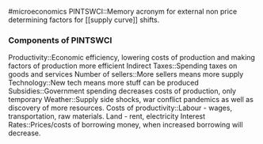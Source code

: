 #microeconomics
PINTSWCI::Memory acronym for external non price determining factors for [[supply curve]] shifts.

### Components of PINTSWCI
Productivity::Economic efficiency, lowering costs of production and making factors of production more efficient
Indirect Taxes::Spending taxes on goods and services
Number of sellers::More sellers means more supply
Technology::New tech means more stuff can be produced
Subsidies::Government spending decreases costs of production, only temporary
Weather::Supply side shocks, war conflict pandemics as well as discovery of more resources.
Costs of productivity::Labour - wages, transportation, raw materials. Land - rent, electricity
Interest Rates::Prices/costs of borrowing money, when increased borrowing will decrease.